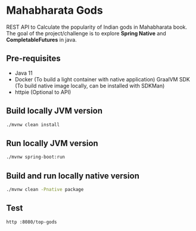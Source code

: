 # Mahabharata Gods

REST API to Calculate the popularity of Indian gods in Mahabharata book. 
The goal of the project/challenge is to explore **Spring Native** and **CompletableFutures** in java.


## Pre-requisites

- Java 11
- Docker (To build a light container with native application)
  GraalVM SDK (To build native image locally, can be installed with SDKMan)
- httpie (Optional to API)

## Build locally JVM version 

```bash
./mvnw clean install
```

## Run locally JVM version

```bash
./mvnw spring-boot:run
```

## Build and run locally native version

```bash
./mvnw clean -Pnative package
```

## Test 
```bash
http :8080/top-gods
```